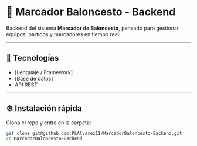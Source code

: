 # 🏀 Marcador Baloncesto - Backend

Backend del sistema **Marcador de Baloncesto**, pensado para gestionar equipos, partidos y marcadores en tiempo real.  

---

## 🚀 Tecnologías
- [Lenguaje / Framework]  
- [Base de datos]  
- API REST

---

## ⚙️ Instalación rápida
Clona el repo y entra en la carpeta:

```bash
git clone git@github.com:PLAlvarez11/MarcadorBaloncesto-Backend.git
cd MarcadorBaloncesto-Backend
